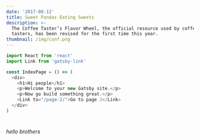 ```yaml
---
date: '2017-08-12'
title: Sweet Pandas Eating Sweets
description: >-
  The Coffee Taster’s Flavor Wheel, the official resource used by coffee
  tasters, has been revised for the first time this year.
thumbnail: /img/conf.png
---
```



<script
src="https://gist.github.com/saigowthamr/df3a0585268e8623c8078923601ad9d9"  ></script>


```javascript
import React from 'react'
import Link from 'gatsby-link'

const IndexPage = () => (
  <div>
    <h1>Hi people</h1>
    <p>Welcome to your new Gatsby site.</p>
    <p>Now go build something great.</p>
    <Link to="/page-2/">Go to page 2</Link>
  </div>
)
```

<script type="text/javascript">
var t = 3;
function test() {
        console.log("t = " + t);
}
</script>


#

_hello brothers_

